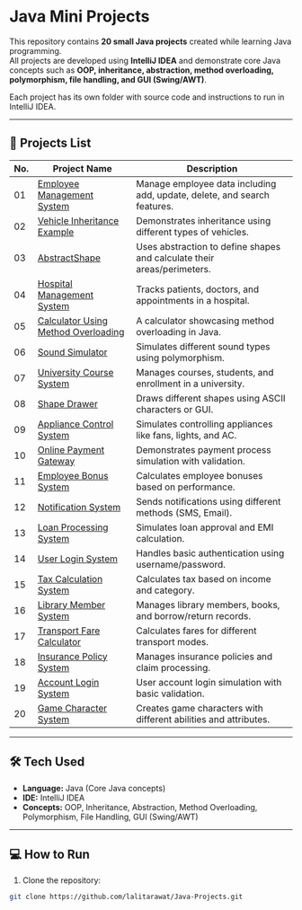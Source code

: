 # Java Mini Projects

This repository contains **20 small Java projects** created while learning Java programming.  
All projects are developed using **IntelliJ IDEA** and demonstrate core Java concepts such as **OOP, inheritance, abstraction, method overloading, polymorphism, file handling, and GUI (Swing/AWT)**.

Each project has its own folder with source code and instructions to run in IntelliJ IDEA.

---

## 📂 Projects List

| No. | Project Name | Description |
|-----|--------------|-------------|
| 01 | [Employee Management System](./EmployeeManagementSystem) | Manage employee data including add, update, delete, and search features. |
| 02 | [Vehicle Inheritance Example](./VehicleInheritance) | Demonstrates inheritance using different types of vehicles. |
| 03 | [AbstractShape](./AbstractShape) | Uses abstraction to define shapes and calculate their areas/perimeters. |
| 04 | [Hospital Management System](./Hospital%20Management%20System) | Tracks patients, doctors, and appointments in a hospital. |
| 05 | [Calculator Using Method Overloading](./Calculator) | A calculator showcasing method overloading in Java. |
| 06 | [Sound Simulator](./AnimalSimulator) | Simulates different sound types using polymorphism. |
| 07 | [University Course System](./UniversityCourseSystem) | Manages courses, students, and enrollment in a university. |
| 08 | [Shape Drawer](./ShapeDrawerProject) | Draws different shapes using ASCII characters or GUI. |
| 09 | [Appliance Control System](./ApplianceControlSystem) | Simulates controlling appliances like fans, lights, and AC. |
| 10 | [Online Payment Gateway](./OnlinePaymentGateway) | Demonstrates payment process simulation with validation. |
| 11 | [Employee Bonus System](./EmployeeBonusSystem) | Calculates employee bonuses based on performance. |
| 12 | [Notification System](./NotificationSystem) | Sends notifications using different methods (SMS, Email). |
| 13 | [Loan Processing System](./LoanProcessingSystem) | Simulates loan approval and EMI calculation. |
| 14 | [User Login System](./UserLoginSystem) | Handles basic authentication using username/password. |
| 15 | [Tax Calculation System](./TaxCalculationSystem) | Calculates tax based on income and category. |
| 16 | [Library Member System](./LibraryMemberSystem) | Manages library members, books, and borrow/return records. |
| 17 | [Transport Fare Calculator](./TransportFareCalculator) | Calculates fares for different transport modes. |
| 18 | [Insurance Policy System](./InsurancePolicySystem) | Manages insurance policies and claim processing. |
| 19 | [Account Login System](./AccountLoginSystem) | User account login simulation with basic validation. |
| 20 | [Game Character System](./GameCharacterSystem) | Creates game characters with different abilities and attributes. |

---

## 🛠 Tech Used

- **Language:** Java (Core Java concepts)  
- **IDE:** IntelliJ IDEA  
- **Concepts:** OOP, Inheritance, Abstraction, Method Overloading, Polymorphism, File Handling, GUI (Swing/AWT)

---

## 💻 How to Run

1. Clone the repository:

```bash
git clone https://github.com/lalitarawat/Java-Projects.git
